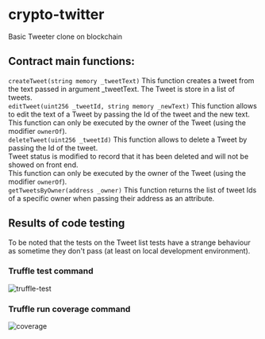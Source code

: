 # crypto-twitter
Basic Tweeter clone on blockchain

## Contract main functions:
```createTweet(string memory _tweetText)```
This function creates a tweet from the text passed in argument _tweetText. The Tweet is store in a list of tweets.  
```editTweet(uint256 _tweetId, string memory _newText)```
This function allows to edit the text of a Tweet by passing the Id of the tweet and the new text.  
This function can only be executed by the owner of the Tweet (using the modifier ```ownerOf```).  
```deleteTweet(uint256 _tweetId)```
This function allows to delete a Tweet by passing the Id of the tweet.   
Tweet status is modified to record that it has been deleted and will not be showed on front end.    
This function can only be executed by the owner of the Tweet (using the modifier ```ownerOf```).  
```getTweetsByOwner(address _owner)``` 
This function returns the list of tweet Ids of a specific owner when passing their address as an attribute.
## Results of code testing
To be noted that the tests on the Tweet list tests have a strange behaviour as sometime they don't pass (at least on local development environment). 
### Truffle test command
![truffle-test](./images/truffle_test.png)  
### Truffle run coverage command
![coverage](./images/test_coverage.png)